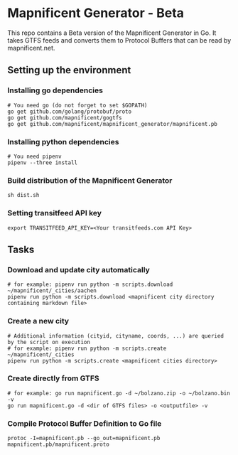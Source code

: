 # Mapnificent Generator - Beta

This repo contains a Beta version of the Mapnificent Generator in Go. It takes GTFS feeds and converts them to Protocol Buffers that can be read by mapnificent.net.

## Setting up the environment

### Installing go dependencies

	# You need go (do not forget to set $GOPATH)
	go get github.com/golang/protobuf/proto
	go get github.com/mapnificent/gogtfs
	go get github.com/mapnificent/mapnificent_generator/mapnificent.pb


### Installing python dependencies

	# You need pipenv
	pipenv --three install


### Build distribution of the Mapnificent Generator

	sh dist.sh


### Setting transitfeed API key

	export TRANSITFEED_API_KEY=<Your transitfeeds.com API Key>


## Tasks

### Download and update city automatically

	# for example: pipenv run python -m scripts.download ~/mapnificent/_cities/aachen
	pipenv run python -m scripts.download <mapnificent city directory containing markdown file>


### Create a new city

	# Additional information (cityid, cityname, coords, ...) are queried by the script on execution
	# for example: pipenv run python -m scripts.create ~/mapnificent/_cities
	pipenv run python -m scripts.create <mapnificent cities directory>


### Create directly from GTFS

	# for example: go run mapnificent.go -d ~/bolzano.zip -o ~/bolzano.bin -v
	go run mapnificent.go -d <dir of GTFS files> -o <outputfile> -v


### Compile Protocol Buffer Definition to Go file

    protoc -I=mapnificent.pb --go_out=mapnificent.pb mapnificent.pb/mapnificent.proto

